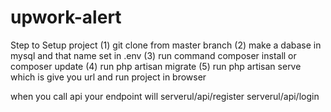 # upwork-alert
Step to Setup project
(1) git clone from master branch
(2) make a dabase in mysql and that name set in .env
(3) run command composer install or composer update
(4) run php artisan migrate
(5) run php artisan serve which is give you url and run project in browser

when you call api your endpoint will
serverul/api/register
serverul/api/login
